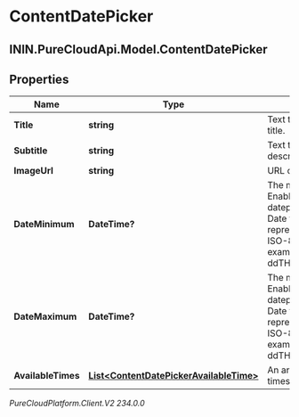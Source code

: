 # ContentDatePicker

## ININ.PureCloudApi.Model.ContentDatePicker

## Properties

|Name | Type | Description | Notes|
|------------ | ------------- | ------------- | -------------|
| **Title** | **string** | Text to show in the title. | [optional] |
| **Subtitle** | **string** | Text to show in the description. | [optional] |
| **ImageUrl** | **string** | URL of an image | [optional] |
| **DateMinimum** | **DateTime?** | The minimum Date Enabled in the datepicker calendar. Date time is represented as an ISO-8601 string. For example: yyyy-MM-ddTHH:mm:ss[.mmm]Z | [optional] |
| **DateMaximum** | **DateTime?** | The maximum Date Enabled in the datepicker calendar. Date time is represented as an ISO-8601 string. For example: yyyy-MM-ddTHH:mm:ss[.mmm]Z | [optional] |
| **AvailableTimes** | [**List&lt;ContentDatePickerAvailableTime&gt;**](ContentDatePickerAvailableTime) | An array of available times objects. | |



_PureCloudPlatform.Client.V2 234.0.0_
